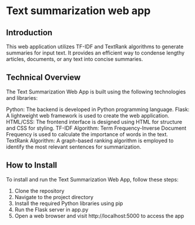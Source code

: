 # Text summarization web app

## Introduction

This web application utilizes TF-IDF and TextRank algorithms to generate summaries for input text. It provides an efficient way to condense lengthy articles, documents, or any text into concise summaries.

## Technical Overview

The Text Summarization Web App is built using the following technologies and libraries:

Python: The backend is developed in Python programming language.
Flask: A lightweight web framework is used to create the web application.
HTML/CSS: The frontend interface is designed using HTML for structure and CSS for styling.
TF-IDF Algorithm: Term Frequency-Inverse Document Frequency is used to calculate the importance of words in the text.
TextRank Algorithm: A graph-based ranking algorithm is employed to identify the most relevant sentences for summarization.

## How to Install

To install and run the Text Summarization Web App, follow these steps:

1. Clone the repository
2. Navigate to the project directory
3. Install the required Python libraries using pip
4. Run the Flask server in app.py
5. Open a web browser and visit http://localhost:5000 to access the app
